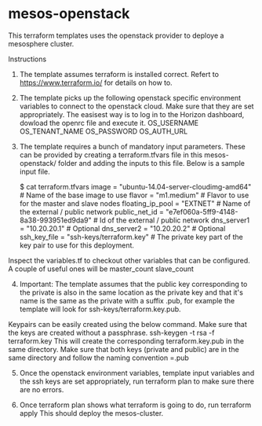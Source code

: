 # mesos-openstack
This terraform templates uses the openstack provider to deploye a mesosphere cluster.

Instructions

1. The template assumes terraform is installed correct. Refert to https://www.terraform.io/ for details on how to.

2. The template picks up the following openstack specific environment variables to connect to the openstack cloud. Make sure that they are set appropriately. The easisest way is to log in to the Horizon dashboard, dowload the openrc file and execute it.
      OS_USERNAME
      OS_TENANT_NAME
      OS_PASSWORD
      OS_AUTH_URL

3. The template requires a bunch of mandatory input parameters. These can be provided by creating a terraform.tfvars file in this mesos-openstack/ folder and adding the inputs to this file. Below is a sample input file.

     $ cat terraform.tfvars 
     image = "ubuntu-14.04-server-cloudimg-amd64" # Name of the base image to use
     flavor = "m1.medium" # Flavor to use for the master and slave nodes
     floating_ip_pool = "EXTNET" # Name of the external / public network
     public_net_id = "e7ef060a-5ff9-4148-8a38-993951ed9da9" # Id of the external / public network
     dns_server1 = "10.20.20.1" # Optional
     dns_server2 = "10.20.20.2" # Optional
     ssh_key_file = "ssh-keys/terraform.key" # The private key part of the key pair to use for this deployment.

 Inspect the variables.tf to checkout other variables that can be configured. A couple of useful ones will be
     master_count
     slave_count

4. Important: The template assumes that the public key corresponding to the private is also in the same location as the private key and that it's name is the same as the private with a suffix .pub, for example the template will look for ssh-keys/terraform.key.pub.

 Keypairs can be easily created using the below command. Make sure that the keys are created without a passphrase.
     ssh-keygen -t rsa -f terraform.key
 This will create the corresponding terraform.key.pub in the same directory. Make sure that both keys (private and public) are in the same directory and follow the naming convention <public-key-file-name>=<private-key-file-name>.pub

5. Once the openstack environment variables, template input variables and the ssh keys are set appropriately, run
     terraform plan
to make sure there are no errors.

6. Once terraform plan shows what terraform is going to do, run
     terraform apply
This should deploy the mesos-cluster.


